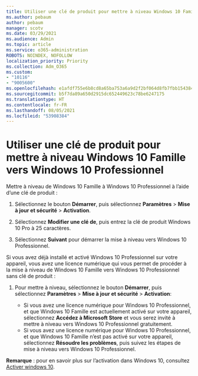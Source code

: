 ```yaml
---
title: Utiliser une clé de produit pour mettre à niveau Windows 10 Famille vers Windows 10 Professionnel
ms.author: pebaum
author: pebaum
manager: scotv
ms.date: 03/29/2021
ms.audience: Admin
ms.topic: article
ms.service: o365-administration
ROBOTS: NOINDEX, NOFOLLOW
localization_priority: Priority
ms.collection: Adm_O365
ms.custom:
- "10116"
- "9005600"
ms.openlocfilehash: e1afdf755e6b8cd8a65ba753a6a9d2f2bf064d8fb7fbb1543848f29ac499d17a
ms.sourcegitcommit: b5f7da89a650d2915dc652449623c78be6247175
ms.translationtype: HT
ms.contentlocale: fr-FR
ms.lasthandoff: 08/05/2021
ms.locfileid: "53908384"
---
```

# <a name="use-a-product-key-to-upgrade-windows-10-home-to-windows-10-pro"></a>Utiliser une clé de produit pour mettre à niveau Windows 10 Famille vers Windows 10 Professionnel

Mettre à niveau de Windows 10 Famille à Windows 10 Professionnel à l’aide d’une clé de produit :

1. Sélectionnez le bouton **Démarrer**, puis sélectionnez **Paramètres** > **Mise à jour et sécurité** > **Activation**.

1. Sélectionnez **Modifier une clé de**, puis entrez la clé de produit Windows 10 Pro à 25 caractères.

1. Sélectionnez **Suivant** pour démarrer la mise à niveau vers Windows 10 Professionnel.

Si vous avez déjà installé et activé Windows 10 Professionnel sur votre appareil, vous avez une licence numérique qui vous permet de procéder à la mise à niveau de Windows 10 Famille vers Windows 10 Professionnel sans clé de produit :

1. Pour mettre à niveau, sélectionnez le bouton **Démarrer**, puis sélectionnez **Paramètres** > **Mise à jour et sécurité** > **Activation**:

    - Si vous avez une licence numérique pour Windows 10 Professionnel, et que Windows 10 Famille est actuellement activé sur votre appareil, sélectionnez **Accédez à Microsoft Store** et vous serez invité à mettre à niveau vers Windows 10 Professionnel gratuitement.
    - Si vous avez une licence numérique pour Windows 10 Professionnel, et que Windows 10 Famille n’est pas activé sur votre appareil, sélectionnez **Résoudre les problèmes**, puis suivez les étapes de mise à niveau vers Windows 10 Professionnel.

**Remarque** : pour en savoir plus sur l’activation dans Windows 10, consultez [Activer windows 10](https://support.microsoft.com/windows/activate-windows-10-c39005d4-95ee-b91e-b399-2820fda32227).